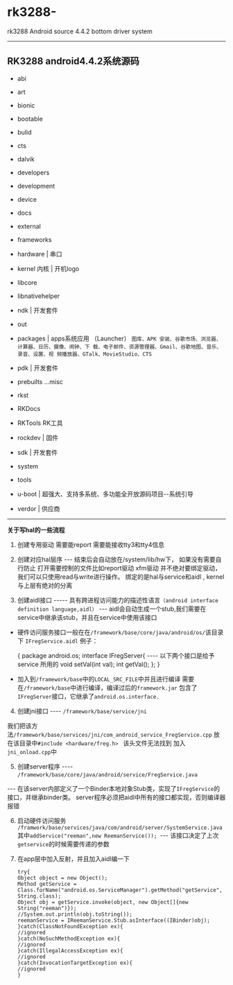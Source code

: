 # rk3288-
rk3288 Android source 4.4.2  bottom driver system

----------------------------------
## RK3288 android4.4.2系统源码
- abi
- art
- bionic
- bootable
- bulid
- cts
- dalvik
- developers
- development
- device
- docs
- external
- frameworks
- hardware    |  串口
- kernel 内核             | 开机logo
- libcore
- libnativehelper
- ndk     |  开发套件
- out
- packages          |  apps系统应用 （Launcher）
`图库、APK 安装、谷歌市场、浏览器、计算器、日历、摄像、闹钟、下
载、电子邮件、资源管理器、Gmail、谷歌地图、音乐、录音、设置、视
频播放器、GTalk、MovieStudio、CTS`

- pdk     |  开发套件
- prebuilts ...misc
- rkst
- RKDocs
- RKTools RK工具
- rockdev           |    固件
- sdk               | 开发套件
- system
- tools
- u-boot   |   超强大、支持多系统、多功能全开放源码项目--系统引导
- verdor     |   供应商

---------------------------------------------------------
**关于写hal的一些流程**

1. 创建专用驱动
需要能report 需要能接收tty3和tty4信息

2. 创建对应hal层序 --- 结束后会自动放在/system/lib/hw下， 如果没有需要自行防止
打开需要控制的文件比如report驱动 xfm驱动
并不绝对要绑定驱动，我们可以只使用read与write进行操作。
绑定的是hal与service和aidl , kernel 与上层有绝对的分离 

3. 创建aidl接口 ----- 具有跨进程访问能力的描述性语言`（android interface definition language,aidl）` --- aidl会自动生成一个stub,我们需要在service中继承该stub，并且在service中使用该接口

 - 硬件访问服务接口一般在在`/framework/base/core/java/android/os/`该目录下
    `IFregService.aidl`
例子： 

      {
        package android.os;
        interface IFregServer{ ---- 以下两个接口是给予service 所用的
        void setVal(int val);
        int getVal();
        };
       }

 - 加入到`/framework/base`中的`LOCAL_SRC_FILE`中并且进行编译
      需要在`/framework/base`中进行编译，编译过后的`framework.jar` 包含了`IFregServer`接口，它继承了`android.os.interface.`

4. 创建jni接口 ---- `/framework/base/service/jni`

我们把该方法`/framework/base/services/jni/com_android_service_FregService.cpp` 放在该目录中`#include <hardware/freg.h> `
该头文件无法找到
加入`jni_onload.cpp`中

5. 创建server程序 ---- `/framework/base/core/java/android/service/FregService.java`

--- 在该server内部定义了一个Binder本地对象Stub类，实现了`IFregService`的接口，并继承binder类。
server程序必须把aidl中所有的接口都实现，否则编译器报错

6. 启动硬件访问服务
`/framwork/base/services/java/com/android/server/SystemService.java`
  其中`addService("reeman",new ReemanService()); `--- 该接口决定了上次`getservice`的时候需要传递的参数

7. 在app层中加入反射，并且加入aidl编一下

       try{
       Object object = new Object();
       Method getService = Class.forName("android.os.ServiceManager").getMethod("getService", String.class);
       Object obj = getService.invoke(object, new Object[]{new String("reeman")});
       //System.out.println(obj.toString());
       reemanService = IReemanService.Stub.asInterface((IBinder)obj);
       }catch(ClassNotFoundException ex){
       //ignored
       }catch(NoSuchMethodException ex){
       //ignored
       }catch(IllegalAccessException ex){
       //ignored
       }catch(InvocationTargetException ex){
       //ignored
       }
